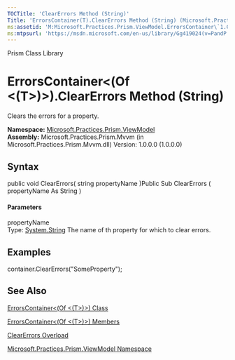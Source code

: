 ```yaml
---
TOCTitle: 'ClearErrors Method (String)'
Title: 'ErrorsContainer(T).ClearErrors Method (String) (Microsoft.Practices.Prism.ViewModel)'
ms:assetid: 'M:Microsoft.Practices.Prism.ViewModel.ErrorsContainer\`1.ClearErrors(System.String)'
ms:mtpsurl: 'https://msdn.microsoft.com/en-us/library/Gg419024(v=PandP.50)'
---
```


Prism Class Library

ErrorsContainer&lt;(Of &lt;(T&gt;)&gt;).ClearErrors Method (String)
=======================================================================

Clears the errors for a property.

**Namespace:** [Microsoft.Practices.Prism.ViewModel](https://msdn.microsoft.com/n:microsoft.practices.prism.viewmodel)
**Assembly:** Microsoft.Practices.Prism.Mvvm (in Microsoft.Practices.Prism.Mvvm.dll) Version: 1.0.0.0 (1.0.0.0)

## Syntax


<span id="syntaxToggle"></span>public void ClearErrors( string propertyName )Public Sub ClearErrors ( propertyName As String )
#### Parameters

propertyName  
Type: [System.String](http://msdn2.microsoft.com/en-us/library/s1wwdcbf)
The name of th property for which to clear errors.

Examples
--------

<span id="exampleToggle"></span> container.ClearErrors("SomeProperty");

See Also
--------


[ErrorsContainer&lt;(Of &lt;(T&gt;)&gt;) Class](https://msdn.microsoft.com/t:microsoft.practices.prism.viewmodel.errorscontainer%601)

[ErrorsContainer&lt;(Of &lt;(T&gt;)&gt;) Members](https://msdn.microsoft.com/allmembers.t:microsoft.practices.prism.viewmodel.errorscontainer%601)

[ClearErrors Overload](https://msdn.microsoft.com/overload:microsoft.practices.prism.viewmodel.errorscontainer%601.clearerrors)

[Microsoft.Practices.Prism.ViewModel Namespace](https://msdn.microsoft.com/n:microsoft.practices.prism.viewmodel)
